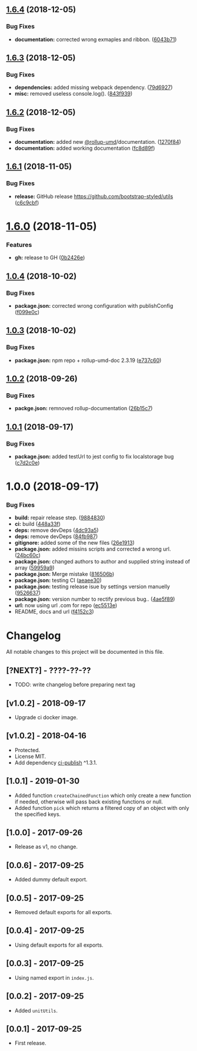 ## [1.6.4](https://github.com/bootstrap-styled/utils/compare/v1.6.3...v1.6.4) (2018-12-05)


### Bug Fixes

* **documentation:** corrected wrong exmaples and ribbon. ([6043b71](https://github.com/bootstrap-styled/utils/commit/6043b71))

## [1.6.3](https://github.com/bootstrap-styled/utils/compare/v1.6.2...v1.6.3) (2018-12-05)


### Bug Fixes

* **dependencies:** added missing webpack dependency. ([79d6927](https://github.com/bootstrap-styled/utils/commit/79d6927))
* **misc:** removed useless console.log(). ([843f939](https://github.com/bootstrap-styled/utils/commit/843f939))

## [1.6.2](https://github.com/bootstrap-styled/utils/compare/v1.6.1...v1.6.2) (2018-12-05)


### Bug Fixes

* **documentation:** added new [@rollup-umd](https://github.com/rollup-umd)/documentation. ([1270f84](https://github.com/bootstrap-styled/utils/commit/1270f84))
* **documentation:** added working documentation ([fc8d89f](https://github.com/bootstrap-styled/utils/commit/fc8d89f))

## [1.6.1](https://github.com/bootstrap-styled/utils/compare/v1.6.0...v1.6.1) (2018-11-05)


### Bug Fixes

* **release:** GitHub release https://github.com/bootstrap-styled/utils ([c6c9cbf](https://github.com/bootstrap-styled/utils/commit/c6c9cbf))

# [1.6.0](https://module.kopaxgroup.com/bootstrap-styled/utils/compare/v1.5.1...v1.6.0) (2018-11-05)


### Features

* **gh:** release to GH ([0b2426e](https://module.kopaxgroup.com/bootstrap-styled/utils/commit/0b2426e))

## [1.0.4](https://module.kopaxgroup.com/bootstrap-styled/utils/compare/v1.0.3...v1.0.4) (2018-10-02)


### Bug Fixes

* **package.json:** corrected wrong configuration with publishConfig ([f099e0c](https://module.kopaxgroup.com/bootstrap-styled/utils/commit/f099e0c))

## [1.0.3](https://module.kopaxgroup.com/bootstrap-styled/utils/compare/v1.0.2...v1.0.3) (2018-10-02)


### Bug Fixes

* **package.json:** npm repo + rollup-umd-doc 2.3.19 ([e737c60](https://module.kopaxgroup.com/bootstrap-styled/utils/commit/e737c60))

## [1.0.2](https://module.kopaxgroup.com/bootstrap-styled/utils/compare/v1.0.1...v1.0.2) (2018-09-26)


### Bug Fixes

* **packge.json:** remnoved rollup-documentation ([26b15c7](https://module.kopaxgroup.com/bootstrap-styled/utils/commit/26b15c7))

## [1.0.1](https://module.kopaxgroup.com/bootstrap-styled/utils/compare/v1.0.0...v1.0.1) (2018-09-17)


### Bug Fixes

* **package.json:** added testUrl to jest config to fix localstorage bug ([c7d2c0e](https://module.kopaxgroup.com/bootstrap-styled/utils/commit/c7d2c0e))

# 1.0.0 (2018-09-17)


### Bug Fixes

* **build:** repair release step. ([9884830](https://module.kopaxgroup.com/bootstrap-styled/utils/commit/9884830))
* **ci:** build ([448a33f](https://module.kopaxgroup.com/bootstrap-styled/utils/commit/448a33f))
* **deps:** remove devDeps ([4dc93a5](https://module.kopaxgroup.com/bootstrap-styled/utils/commit/4dc93a5))
* **deps:** remove devDeps ([84fb987](https://module.kopaxgroup.com/bootstrap-styled/utils/commit/84fb987))
* **gitignore:** added some of the new files ([26e1913](https://module.kopaxgroup.com/bootstrap-styled/utils/commit/26e1913))
* **package.json:** added missins scripts and corrected a wrong url. ([24bc60c](https://module.kopaxgroup.com/bootstrap-styled/utils/commit/24bc60c))
* **package.json:** changed authors to author and supplied string instead of array ([59959a9](https://module.kopaxgroup.com/bootstrap-styled/utils/commit/59959a9))
* **package.json:** Merge mistake ([816506b](https://module.kopaxgroup.com/bootstrap-styled/utils/commit/816506b))
* **package.json:** testing CI ([aeaee30](https://module.kopaxgroup.com/bootstrap-styled/utils/commit/aeaee30))
* **package.json:** testing release isue by settings version manuelly ([9526637](https://module.kopaxgroup.com/bootstrap-styled/utils/commit/9526637))
* **package.json:** version number to rectify previous bug.. ([4ae5f89](https://module.kopaxgroup.com/bootstrap-styled/utils/commit/4ae5f89))
* **url:** now using url .com for repo ([ec5513e](https://module.kopaxgroup.com/bootstrap-styled/utils/commit/ec5513e))
* README, docs and url ([f4152c3](https://module.kopaxgroup.com/bootstrap-styled/utils/commit/f4152c3))

# Changelog

All notable changes to this project will be documented in this file.

## [?NEXT?] - ????-??-??

- TODO: write changelog before preparing next tag

## [v1.0.2] - 2018-09-17

- Upgrade ci docker image.

## [v1.0.2] - 2018-04-16

- Protected.
- License MIT.
- Add dependency [ci-publish](https://www.npmjs.com/package/ci-publish) ^1.3.1.

## [1.0.1] - 2019-01-30

- Added function `createChainedFunction` which only create a new function if needed, otherwise will pass back existing functions or null.
- Added function `pick` which returns a filtered copy of an object with only the specified keys.

## [1.0.0] - 2017-09-26

- Release as v1, no change.

## [0.0.6] - 2017-09-25

- Added dummy default export.

## [0.0.5] - 2017-09-25

- Removed default exports for all exports.

## [0.0.4] - 2017-09-25

- Using default exports for all exports.

## [0.0.3] - 2017-09-25

- Using named export in `index.js`.

## [0.0.2] - 2017-09-25

- Added `unitUtils`.

## [0.0.1] - 2017-09-25

- First release.
